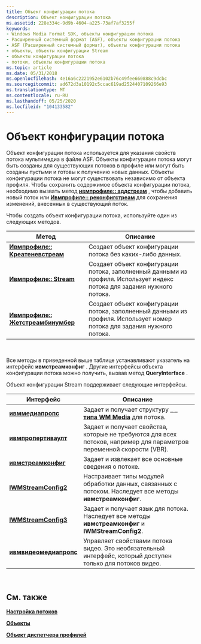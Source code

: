 ```yaml
---
title: Объект конфигурации потока
description: Объект конфигурации потока
ms.assetid: 228e334c-9d9b-4604-a225-73af7af3255f
keywords:
- Windows Media Format SDK, объекты конфигурации потока
- Расширенный системный формат (ASF), объекты конфигурации потока
- ASF (Расширенный системный формат), объекты конфигурации потока
- объекты, объекты конфигурации Stream
- объекты конфигурации потока
- потоки, объекты конфигурации потока
ms.topic: article
ms.date: 05/31/2018
ms.openlocfilehash: 4e16a6c2221952e6102b76c49fee660888c9dcbc
ms.sourcegitcommit: ad672d3a10192c5ccac619ad2524407109266e93
ms.translationtype: MT
ms.contentlocale: ru-RU
ms.lasthandoff: 05/25/2020
ms.locfileid: "104133582"
---
```

# <a name="stream-configuration-object"></a>Объект конфигурации потока

Объект конфигурации потока используется для указания свойств потока мультимедиа в файле ASF. Объекты конфигурации потока могут быть созданы для существующих потоков в профиле или могут быть созданы пустыми и готовы к получению новых данных. Объекты конфигурации потока не могут существовать независимо от объекта профиля. Чтобы сохранить содержимое объекта конфигурации потока, необходимо вызвать метод [**ивмпрофиле:: аддстреам**](/previous-versions/windows/desktop/api/Wmsdkidl/nf-wmsdkidl-iwmprofile-addstream) , чтобы добавить новый поток или [**Ивмпрофиле:: реконфигстреам**](/previous-versions/windows/desktop/api/Wmsdkidl/nf-wmsdkidl-iwmprofile-reconfigstream) для сохранения изменений, внесенных в существующий поток.

Чтобы создать объект конфигурации потока, используйте один из следующих методов.



| Метод                                                                | Описание                                                                                                                      |
|-----------------------------------------------------------------------|----------------------------------------------------------------------------------------------------------------------------------|
| [**Ивмпрофиле:: Креатеневстреам**](/previous-versions/windows/desktop/api/Wmsdkidl/nf-wmsdkidl-iwmprofile-createnewstream)     | Создает объект конфигурации потока без каких-либо данных.                                                                          |
| [**Ивмпрофиле:: Stream**](/previous-versions/windows/desktop/api/Wmsdkidl/nf-wmsdkidl-iwmprofile-getstream)                 | Создает объект конфигурации потока, заполненный данными из профиля. Использует индекс потока для задания нужного потока.  |
| [**Ивмпрофиле:: Жетстреамбинумбер**](/previous-versions/windows/desktop/api/wmsdkidl/nf-wmsdkidl-iwmprofile-getstreambynumber) | Создает объект конфигурации потока, заполненный данными из профиля. Использует номер потока для задания нужного потока. |



 

Все методы в приведенной выше таблице устанавливают указатель на интерфейс **ивмстреамконфиг** . Другие интерфейсы объекта конфигурации потока можно получить, вызвав метод **QueryInterface** .

Объект конфигурации Stream поддерживает следующие интерфейсы.



| Интерфейс                                        | Описание                                                                                                                  |
|--------------------------------------------------|------------------------------------------------------------------------------------------------------------------------------|
| [**ивммедиапропс**](/previous-versions/windows/desktop/api/wmsdkidl/nn-wmsdkidl-iwmmediaprops)           | Задает и получает структуру [**\_ \_ типа WM Media**](/previous-versions/windows/desktop/api/wmsdkidl/ns-wmsdkidl-wm_media_type) для потока.                                    |
| [**ивмпропертиваулт**](/previous-versions/windows/desktop/api/wmsdkidl/nn-wmsdkidl-iwmpropertyvault)     | Задает и получает свойства, которые не требуются для всех потоков, например для параметров переменной скорости (VBR).                  |
| [**ивмстреамконфиг**](/previous-versions/windows/desktop/api/wmsdkidl/nn-wmsdkidl-iwmstreamconfig)       | Задает и извлекает все основные сведения о потоке.                                                              |
| [**IWMStreamConfig2**](/previous-versions/windows/desktop/api/wmsdkidl/nn-wmsdkidl-iwmstreamconfig2)     | Настраивает типы модулей обработки данных, связанных с потоком. Наследует все методы **ивмстреамконфиг**. |
| [**IWMStreamConfig3**](/previous-versions/windows/desktop/api/wmsdkidl/nn-wmsdkidl-iwmstreamconfig3)     | Задает и получает язык для потока. Наследует все методы **ивмстреамконфиг** и **IWMStreamConfig2**. |
| [**ивмвидеомедиапропс**](/previous-versions/windows/desktop/api/Wmsdkidl/nn-wmsdkidl-iwmvideomediaprops) | Управляет свойствами потока видео. Это необязательный интерфейс, который доступен только для потоков видео.            |



 

## <a name="related-topics"></a>См. также

<dl> <dt>

[**Настройка потоков**](configuring-streams.md)
</dt> <dt>

[**Объекты**](objects.md)
</dt> <dt>

[**Объект диспетчера профилей**](profile-manager-object.md)
</dt> </dl>

 

 




